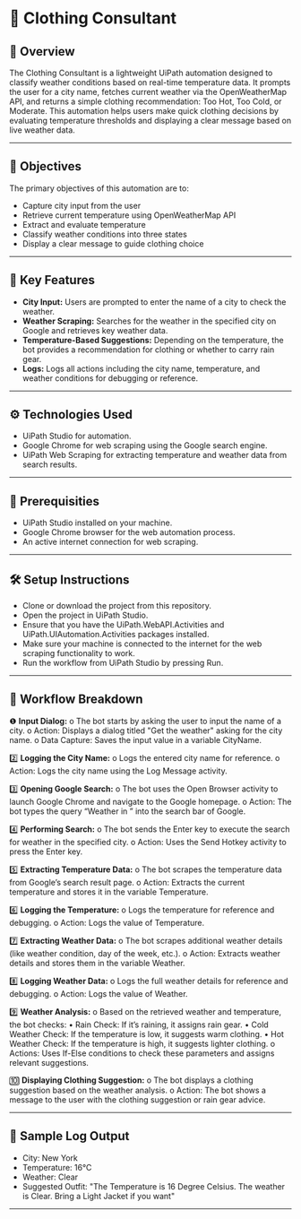 # 🧥 Clothing Consultant

## 📌 Overview
The Clothing Consultant is a lightweight UiPath automation designed to classify weather conditions based on real-time temperature data. It prompts the user for a city name, fetches current weather via the OpenWeatherMap API, and returns a simple clothing recommendation: Too Hot, Too Cold, or Moderate.
This automation helps users make quick clothing decisions by evaluating temperature thresholds and displaying a clear message based on live weather data.

---

## 🎯 Objectives
The primary objectives of this automation are to:

- Capture city input from the user
- Retrieve current temperature using OpenWeatherMap API
- Extract and evaluate temperature
- Classify weather conditions into three states
- Display a clear message to guide clothing choice

---

## 🌟 Key Features

-	**City Input:** Users are prompted to enter the name of a city to check the weather.
-	**Weather Scraping:** Searches for the weather in the specified city on Google and retrieves key weather data.
-	**Temperature-Based Suggestions:** Depending on the temperature, the bot provides a recommendation for clothing or whether to carry rain gear.
-	**Logs:** Logs all actions including the city name, temperature, and weather conditions for debugging or reference.

---

## ⚙️ Technologies Used

-	UiPath Studio for automation.
-	Google Chrome for web scraping using the Google search engine.
-	UiPath Web Scraping for extracting temperature and weather data from search results.

---

## 🧪 Prerequisities

- UiPath Studio installed on your machine.
- Google Chrome browser for the web automation process.
- An active internet connection for web scraping.

---

## 🛠️ Setup Instructions

- Clone or download the project from this repository.
- Open the project in UiPath Studio.
- Ensure that you have the UiPath.WebAPI.Activities and UiPath.UIAutomation.Activities packages installed.
- Make sure your machine is connected to the internet for the web scraping functionality to work.
- Run the workflow from UiPath Studio by pressing Run.

---

## 🔂 Workflow Breakdown

❶ **Input Dialog:**
    o	The bot starts by asking the user to input the name of a city.
    o	Action: Displays a dialog titled "Get the weather" asking for the city name.
    o	Data Capture: Saves the input value in a variable CityName.

2️⃣ **Logging the City Name:**
    o	Logs the entered city name for reference.
    o	Action: Logs the city name using the Log Message activity.

3️⃣  **Opening Google Search:**
    o	The bot uses the Open Browser activity to launch Google Chrome and navigate to the Google homepage.
    o	Action: The bot types the query “Weather in <CityName>” into the search bar of Google.

4️⃣ **Performing Search:**
    o	The bot sends the Enter key to execute the search for weather in the specified city.
    o	Action: Uses the Send Hotkey activity to press the Enter key.

5️⃣ **Extracting Temperature Data:**
    o	The bot scrapes the temperature data from Google’s search result page.
    o	Action: Extracts the current temperature and stores it in the variable Temperature.

6️⃣ **Logging the Temperature:**
    o	Logs the temperature for reference and debugging.
    o	Action: Logs the value of Temperature.

7️⃣ **Extracting Weather Data:**
    o	The bot scrapes additional weather details (like weather condition, day of the week, etc.).
    o	Action: Extracts weather details and stores them in the variable Weather.

8️⃣ **Logging Weather Data:**
    o	Logs the full weather details for reference and debugging.
    o	Action: Logs the value of Weather.

9️⃣ **Weather Analysis:**
    o	Based on the retrieved weather and temperature, the bot checks:
      •	Rain Check: If it’s raining, it assigns rain gear.
      •	Cold Weather Check: If the temperature is low, it suggests warm clothing.
      •	Hot Weather Check: If the temperature is high, it suggests lighter clothing.
    o	Actions: Uses If-Else conditions to check these parameters and assigns relevant suggestions.

🔟 **Displaying Clothing Suggestion:**
    o	The bot displays a clothing suggestion based on the weather analysis.
    o	Action: The bot shows a message to the user with the clothing suggestion or rain gear advice.

---

## 📝 Sample Log Output
- City: New York
- Temperature: 16°C
- Weather: Clear
- Suggested Outfit: "The Temperature is 16 Degree Celsius. The weather is Clear. Bring a Light Jacket if you want"

---
